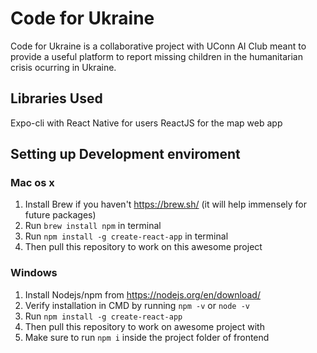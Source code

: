 # Code for Ukraine
Code for Ukraine is a collaborative project with UConn AI Club meant to provide a useful platform to report missing children in the humanitarian crisis ocurring in Ukraine.

## Libraries Used ##
Expo-cli with React Native for users
ReactJS for the map web app

## Setting up Development enviroment ##
### Mac os x ###
1. Install Brew if you haven't https://brew.sh/ (it will help immensely for future packages)
2. Run `brew install npm` in terminal
3. Run `npm install -g create-react-app` in terminal
4. Then pull this repository to work on this awesome project

### Windows ###
1. Install Nodejs/npm from https://nodejs.org/en/download/
2. Verify installation in CMD by running `npm -v` or `node -v`
3. Run `npm install -g create-react-app`
4. Then pull this repository to work on awesome project with
5. Make sure to run `npm i` inside the project folder of frontend
